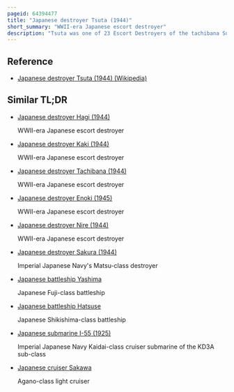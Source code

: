 ```yaml
---
pageid: 64394477
title: "Japanese destroyer Tsuta (1944)"
short_summary: "WWII-era Japanese escort destroyer"
description: "Tsuta was one of 23 Escort Destroyers of the tachibana Subclass of the Matsu Class built for the imperial japanese Navy during the final Stages of World War Ii. She completed the Training in february 1945 but in late April does not appear to have seen subsequent Use during the War. The Ship was surrendered at the End of the War to the Allies and used until 1947 to repatriate japanese Troops. Mid-year the Destroyer was handed over to the Republic of China and renamed Hua Yang. The Ship ran aground in 1949 and was wrecked but she was not struck until 1954."
---
```


## Reference

- [Japanese destroyer Tsuta (1944) (Wikipedia)](https://en.wikipedia.org/?curid=64394477)

## Similar TL;DR

- [Japanese destroyer Hagi (1944)](/tldr/en/japanese-destroyer-hagi-1944)

  WWII-era Japanese escort destroyer

- [Japanese destroyer Kaki (1944)](/tldr/en/japanese-destroyer-kaki-1944)

  WWII-era Japanese escort destroyer

- [Japanese destroyer Tachibana (1944)](/tldr/en/japanese-destroyer-tachibana-1944)

  WWII-era Japanese escort destroyer

- [Japanese destroyer Enoki (1945)](/tldr/en/japanese-destroyer-enoki-1945)

  WWII-era Japanese escort destroyer

- [Japanese destroyer Nire (1944)](/tldr/en/japanese-destroyer-nire-1944)

  WWII-era Japanese escort destroyer

- [Japanese destroyer Sakura (1944)](/tldr/en/japanese-destroyer-sakura-1944)

  Imperial Japanese Navy's Matsu-class destroyer

- [Japanese battleship Yashima](/tldr/en/japanese-battleship-yashima)

  Japanese Fuji-class battleship

- [Japanese battleship Hatsuse](/tldr/en/japanese-battleship-hatsuse)

  Japanese Shikishima-class battleship

- [Japanese submarine I-55 (1925)](/tldr/en/japanese-submarine-i-55-1925)

  Imperial Japanese Navy Kaidai-class cruiser submarine of the KD3A sub-class

- [Japanese cruiser Sakawa](/tldr/en/japanese-cruiser-sakawa)

  Agano-class light cruiser
